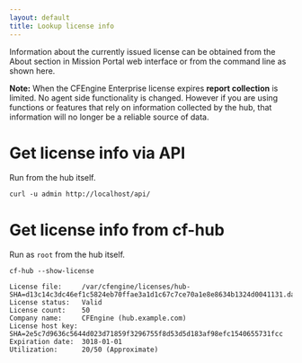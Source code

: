 ```yaml
---
layout: default
title: Lookup license info
---
```


Information about the currently issued license can be obtained from the About section in Mission Portal web interface or from the command line as shown here.

**Note:** When the CFEngine Enterprise license expires
**report collection** is limited. No agent side
functionality is changed. However if you are using
functions or features that rely on information collected
by the hub, that information will no longer be a reliable
source of data.

# Get license info via API

Run from the hub itself.

```command
curl -u admin http://localhost/api/
```

# Get license info from cf-hub

Run as `root` from the hub itself.

```command
cf-hub --show-license
```

```output
License file:     /var/cfengine/licenses/hub-SHA=d13c14c3dc46ef1c5824eb70ffae3a1d1c67c7ce70a1e8e8634b1324d0041131.dat
License status:   Valid
License count:    50
Company name:     CFEngine (hub.example.com)
License host key: SHA=2e5c7d9636c5644d023d71859f3296755f8d53d5d183af98efc1540655731fcc
Expiration date:  3018-01-01
Utilization:      20/50 (Approximate)
```
